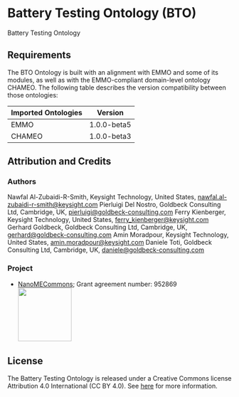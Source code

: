# Battery Testing Ontology (BTO)

Battery Testing Ontology

## Requirements

The BTO Ontology is built with an alignment with EMMO and some of its modules, as well as with the EMMO-compliant domain-level ontology CHAMEO. The following table describes the version compatibility between those ontologies:

| Imported Ontologies | Version           |
| ------------------- | ----------------- |
| EMMO                | 1.0.0-beta5       |
| CHAMEO              | 1.0.0-beta3       |

## Attribution and Credits

### Authors
Nawfal Al-Zubaidi-R-Smith, Keysight Technology, United States, nawfal.al-zubaidi-r-smith@keysight.com
Pierluigi Del Nostro, Goldbeck Consulting Ltd, Cambridge, UK, pierluigi@goldbeck-consulting.com
Ferry Kienberger, Keysight Technology, United States, ferry_kienberger@keysight.com
Gerhard Goldbeck, Goldbeck Consulting Ltd, Cambridge, UK, gerhard@goldbeck-consulting.com
Amin Moradpour, Keysight Technology, United States, amin.moradpour@keysight.com
Daniele Toti, Goldbeck Consulting Ltd, Cambridge, UK, daniele@goldbeck-consulting.com

### Project
- [NanoMECommons](https://www.nanomecommons.net/); Grant agreement number: 952869 <img src="https://www.nanomecommons.net/wp-content/uploads/2021/04/web-logo2-1.jpg"  width="120">

## License

The Battery Testing Ontology is released under a Creative Commons license Attribution 4.0 International (CC BY 4.0). See [here](https://creativecommons.org/licenses/by/4.0/legalcode) for more information.
